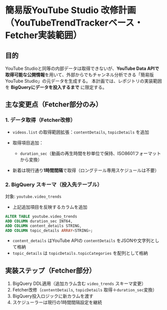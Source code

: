 # 簡易版YouTube Studio 改修計画（YouTubeTrendTrackerベース・Fetcher実装範囲）

## 目的

YouTube Studioと同等の内部データは取得できないが、**YouTube Data APIで取得可能な公開情報**を用いて、外部からでもチャンネル分析できる「簡易版YouTube Studio」の元データを生成する。
本計画では、レポジトリの実装範囲を **BigQueryにデータを投入するまで** に限定する。

## 主な変更点（Fetcher部分のみ）

### 1. データ取得（Fetcher改修）

* `videos.list` の取得範囲拡張：`contentDetails`, `topicDetails` を追加
* 取得項目追加：

  * `duration_sec`（動画の再生時間を秒単位で保持、ISO8601フォーマットから変換）
* 新着は現行通り**1時間間隔**で取得（ロングテール専用スケジュールは不要）

### 2. BigQuery スキーマ（投入先テーブル）

対象: `youtube.video_trends`

* 上記追加項目を反映するカラムを追加

```sql
ALTER TABLE youtube.video_trends
ADD COLUMN duration_sec INT64,
ADD COLUMN content_details STRING,
ADD COLUMN topic_details ARRAY<STRING>;
```

* `content_details` はYouTube APIの `contentDetails` をJSONや文字列として格納
* `topic_details` は `topicDetails.topicCategories` を配列として格納

## 実装ステップ（Fetcher部分）

1. BigQuery DDL適用（追加カラム含む `video_trends` スキーマ変更）
2. Fetcher改修（`contentDetails`, `topicDetails` 取得＋`duration_sec`変換）
3. BigQuery投入ロジックに新カラムを渡す
4. スケジューラーは現行の1時間間隔設定を継続
